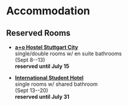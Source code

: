 
# Accommodation

## Reserved Rooms

+ [**a+o Hostel Stuttgart City**](https://www.aohostels.com/en/stuttgart/stuttgart-city/)   
  single/double rooms w/ en suite bathrooms   
  (Sept 8--13)   
  **reserved until July 15**

+ [**International Student Hotel**](https://www.studierendenhotel-stuttgart.de/en/)   
  single rooms w/ shared bathroom   
  (Sept 13--20)   
  **reserved until July 31**
  

